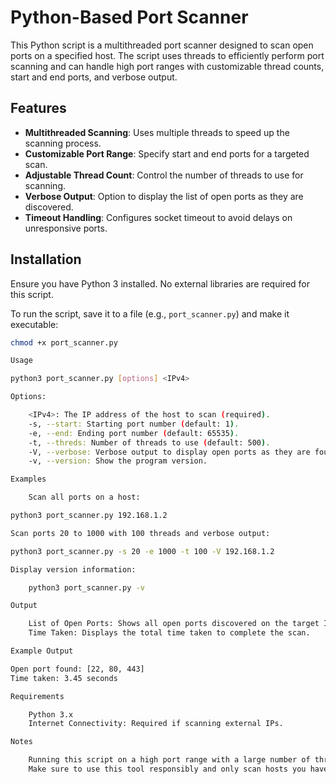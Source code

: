 # Python-Based Port Scanner

This Python script is a multithreaded port scanner designed to scan open ports on a specified host. The script uses threads to efficiently perform port scanning and can handle high port ranges with customizable thread counts, start and end ports, and verbose output.

## Features

- **Multithreaded Scanning**: Uses multiple threads to speed up the scanning process.
- **Customizable Port Range**: Specify start and end ports for a targeted scan.
- **Adjustable Thread Count**: Control the number of threads to use for scanning.
- **Verbose Output**: Option to display the list of open ports as they are discovered.
- **Timeout Handling**: Configures socket timeout to avoid delays on unresponsive ports.

## Installation

Ensure you have Python 3 installed. No external libraries are required for this script.

To run the script, save it to a file (e.g., `port_scanner.py`) and make it executable:

```bash
chmod +x port_scanner.py

Usage

python3 port_scanner.py [options] <IPv4>

Options:

    <IPv4>: The IP address of the host to scan (required).
    -s, --start: Starting port number (default: 1).
    -e, --end: Ending port number (default: 65535).
    -t, --threds: Number of threads to use (default: 500).
    -V, --verbose: Verbose output to display open ports as they are found.
    -v, --version: Show the program version.

Examples

    Scan all ports on a host:

python3 port_scanner.py 192.168.1.2

Scan ports 20 to 1000 with 100 threads and verbose output:

python3 port_scanner.py -s 20 -e 1000 -t 100 -V 192.168.1.2

Display version information:

    python3 port_scanner.py -v

Output

    List of Open Ports: Shows all open ports discovered on the target IP.
    Time Taken: Displays the total time taken to complete the scan.

Example Output

Open port found: [22, 80, 443]
Time taken: 3.45 seconds

Requirements

    Python 3.x
    Internet Connectivity: Required if scanning external IPs.

Notes

    Running this script on a high port range with a large number of threads can significantly speed up the scanning process but may increase network load.
    Make sure to use this tool responsibly and only scan hosts you have permission to test.

